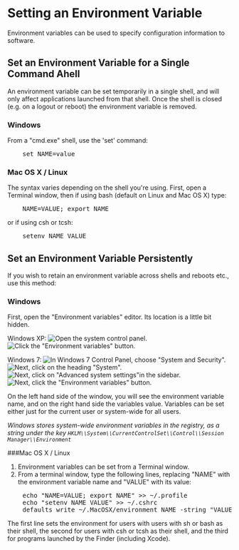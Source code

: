 # Setting an Environment Variable
Environment variables can be used to specify configuration information to software.

## Set an Environment Variable for a Single Command Ahell
An environment variable can be set temporarily in a single shell, and will only affect applications launched from that shell. Once the shell is closed (e.g. on a logout or reboot) the environment variable is removed.

### Windows
From a "cmd.exe" shell, use the 'set' command:
<pre>
	set NAME=value
</pre>

### Mac OS X / Linux
The syntax varies depending on the shell you're using. First, open a Terminal window, then if using bash (default on Linux and Mac OS X) type:
<pre>
    NAME=VALUE; export NAME
</pre>
or if using csh or tcsh:
<pre>
    setenv NAME VALUE
</pre>

## Set an Environment Variable Persistently
If you wish to retain an environment variable across shells and reboots etc., use this method:

### Windows
First, open the "Environment variables" editor. Its location is a little bit hidden.

Windows XP:
![Open the system control panel.][windows_system_control_panel]
![Click the "Environment variables" button.][windows_env_vars_button.png]

Windows 7:
![In Windows 7 Control Panel, choose "System and Security".][windows_7_system_control_panel_1]
![Next, click on the heading "System".][windows_7_system_control_panel_2]
![Next, click on "Advanced system settings"in the sidebar.][windows_7_system_control_panel_3]
![Next, click the "Environment variables" button.][windows_7_system_control_panel_4]

On the left hand side of the window, you will see the environment variable name, and on the right hand side the variables value. Variables can be set either just for the current user or system-wide for all users.

*Windows stores system-wide environment variables in the registry, as a string under the key `HKLM\\System\\CurrentControlSet\\Control\\Session Manager\\Environment`*

###Mac OS X / Linux
1.   Environment variables can be set from a Terminal window.
2.   From a terminal window, type the following lines, replacing "NAME" with the environment variable name and "VALUE" with its value:

<pre>
    echo "NAME=VALUE; export NAME" >> ~/.profile
    echo "setenv NAME VALUE" >> ~/.cshrc
    defaults write ~/.MacOSX/environment NAME -string "VALUE"; plutil -convert xml1 ~/.MacOSX/environment.plist
</pre>

The first line sets the environment for users with users with sh or bash as their shell, the second for users with csh or tcsh as their shell, and the third for programs launched by the Finder (including Xcode).


[windows_system_control_panel]: :windows_system_control_panel_1.png
[windows_env_vars_button.png]: :windows_env_vars_button_1.png
[windows_7_system_control_panel_1]: :windows_7_system_control_panel_1_1.png
[windows_7_system_control_panel_2]: :windows_7_system_control_panel_2_1.png
[windows_7_system_control_panel_3]: :windows_7_system_control_panel_3_1.png
[windows_7_system_control_panel_4]: :windows_7_system_control_panel_4_1.png
